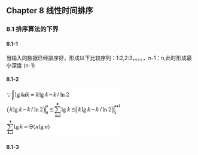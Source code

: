 ## Chapter 8  线性时间排序

### 8.1 排序算法的下界

#### 8.1-1
当输入的数据已经排序好，形成以下比较序列：1:2,2:3，。。。，n-1：n,此时形成最小深度 (n-1)   

#### 8.1-2
![812](img/812.gif)   

#### 8.1-3
